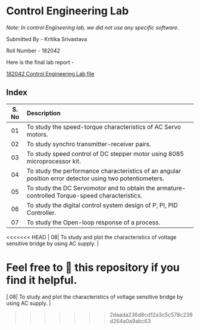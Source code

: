 # Control Engineering Lab

_Note: In control Engineering lab, we did not use any specific software._ 

 Submitted By - Kritika Srivastava

Roll Number - 182042

Here is the final lab report - 

[182042 Control Engineering Lab file](https://docs.google.com/document/d/1pnYEdLzmRy_AbZz95KgCnR9Vx93VsMhOMwUirMgHij8/edit?usp=sharing)

## Index



| S. No      | Description |
| :--------: | :----------- |
|   01    | To study the speed-torque characteristics of AC Servo motors.       |
|   02| To study synchro transmitter-receiver pairs.        |
|   03    | To study speed control of DC stepper motor using 8085 microprocessor kit.      |
|   04| To study the performance characteristics of an angular position error detector using two potentiometers.      |
|   05   | To study the DC Servomotor and to obtain the armature-controlled Torque-speed characteristics.      |
|   06|To study the digital control system design of P, PI, PID Controller.        |
|     07  | To study the Open-loop response of a process.      |
<<<<<<< HEAD
|   08| To study and plot the  characteristics of voltage sensitive bridge by using AC supply.        |


#
Feel free to 🌟 this repository if you find it helpful.
=======
|   08| To study and plot the  characteristics of voltage sensitive bridge by using AC supply.        |
>>>>>>> 2daada236d8cd12a3c5c578c238d264a0a9abc63
